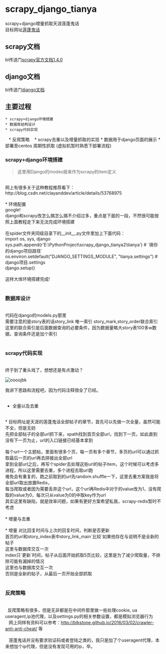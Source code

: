 # scrapy_django_tianya
scrapy+django增量抓取天涯莲蓬鬼话
<br>
目标网址[莲蓬鬼话](http://bbs.tianya.cn/list-16-1.shtml)
<br>
## scrapy文档
bi传送门[scrapy官方文档1.4.0](https://docs.scrapy.org/en/latest/)
## django文档
bi传送门[django文档](https://docs.djangoproject.com/en/2.0/)
## 主要过程
    * scrapy+django环境搭建
    * 数据库结构设计
    * scrapy代码实现
    * 反爬策略
    * scrapy去重以及增量抓取的实现
    * 数据用于django页面的展示
    * 部署至centos 周期性抓取 (虚拟机暂时熟悉下部署流程)     
### scrapy+django环境搭建
>这里用Django的modes层来作为scrapy的item定义
<br>
   网上有很多关于这种教程推荐看下：http://blog.csdn.net/clayanddev/article/details/53768975
<br>
<br>
* 环境配置
  <br>
  google!
  <br>
  django和scrapy改怎么搞怎么搞不介绍过多，重点是下面的一段，不然很可能按照上面教程走下来无法完成环境搭建
  <br>
  <br>
  在spider文件夹同级目录下的__init__.py文件里加上下面代码：
  <br>
  import os, sys, django
  <br>
  sys.path.append(r'E:\PythonProject\scrapy_django_tianya2\tianya')  # `填你的django项目路径`
  <br>
  os.environ.setdefault("DJANGO_SETTINGS_MODULE", "tianya.settings")  # django项目.settings
  <br>
  django.setup()
  <br>
  <br>
  这样大体环境搭建完成!
  <br>
  <br>
  
### 数据库设计
<br>
   代码在django的models.py那里
<br>
   需要注意的是story表的话story_link 唯一索引 story_mark,story_order联合索引
<br>
   这里的联合索引是后面数据查询的必要条件，因为数据量略大story表100多w数据，查询条件还是加个索引
<br>
<br>

### scrapy代码实现
  <br>
  终于到了重头戏了，想想还是有点激动？
  <br>
  
![oooojbk](https://wanzao2.b0.upaiyun.com/system/pictures/213/original/%E9%9B%86%E4%B8%AD%E7%B2%BE%E7%A5%9E9.png)
  
  我讲下思路和流程吧，因为代码注释很全了已经。
  <br>
  <br>
  * 全量以及去重
   <br>
      *  目标网址是天涯的莲蓬鬼话全部帖子的章节，首先可以先做一次全量，虽然可能不全，但是无妨
   <br>
      先把全部帖子的全部url抓下来，xpath找到首页全部url，找到下一页，如此直到没有下一页为止，url的入口链接已经基本拿到
   <br>
   <br>
      每个url一个主题帖，里面有很多个页，每一页有多个章节，多页的url可以通过抓取最后一页的url再去拼接出全部url
   <br>
      拿到全部url之后，再写个spider去处理这些url的帖子item，这个时候可以考虑多进程，所以这里需要去重，多个进程去取url跑
   <br>
      难免会有重复的，跑之前取到的url先random.shuffle一下，这里去重方案我是将全部url取出放置Redis，
   <br>
      每当爬取或者因为需要丢弃这个url，这个url再Redis中对于的value改为1，没有爬取的value为0，每次只从value为0的中取key作为url
   <br>
      其实这里有缺陷，就是效率问题，如果有更好方案希望私我，scrapy-redis暂时不考虑
   <br>
   <br>
   * 增量与去重
    <br>
    <br>
      *  增量 对比回复时间与上次的回复时间，判断是否更新
    <br>
      首页的url和story_index表中story_link_main`比较`如果他存在与说明不是全新的帖子
    <br>
      这里与数据库交互一次
    <br>
      index只`更新`时间，帖子从后面开始抓取5页比较，这里是为了减少爬取量，不排除可能有漏掉的情况
    <br>
      这里也与数据库交互一次
    <br>
      否则是全新的帖子，从最后一页开始全部抓取
    <br>
    <br>
    
### 反爬策略
   <br>
      反爬策略有很多，但是无非都是在中间件那里做一些处理cookie, ua useragent,ip池代理，以及settings.py的相关参数设置，都是模拟浏览器行为
    <br>
    网上同样有资料可以参考：http://blkstone.github.io/2016/03/02/crawler-anti-anti-cheat/ 等
    <br>
    <br>
    莲蓬鬼话并没有要求验证码或者登陆之类的，我只是加了个useragent代理，本来想加个ip代理，但是没有发现可用的ip，卒。
    <br>
    
